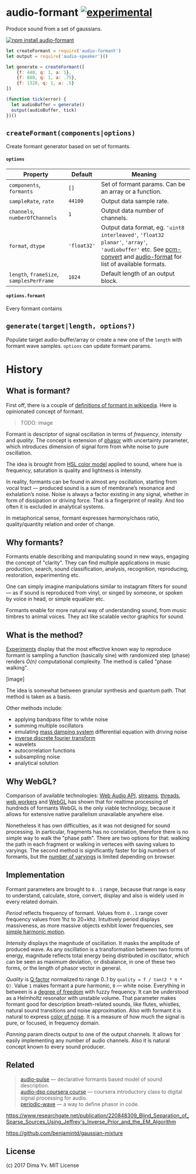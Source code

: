 # audio-formant [![experimental](https://img.shields.io/badge/stability-unstable-green.svg)](http://github.com/badges/stability-badges)

Produce sound from a set of gaussians.

[![npm install audio-formant](https://nodei.co/npm/audio-formant.png?mini=true)](https://npmjs.org/package/audio-formant/)

```js
let createFormant = require('audio-formant')
let output = require('audio-speaker')()

let generate = createFormant([
	{f: 440, q: 1, a: 1},
	{f: 880, q: 1, a: .75},
	{f: 1320, q: 1, a: .5}
])

(function tick(error) {
  let audioBuffer = generate()
  output(audioBuffer, tick)
})()
```

## `createFormant(components|options)`

Create formant generator based on set of formants.

#### `options`

| Property | Default | Meaning |
|---|---|---|
| `components`, `formants` | `[]` | Set of formant params. Can be an array or a function.
| `sampleRate`, `rate` | `44100` | Output data sample rate. |
| `channels`, `numberOfChannels` | `1` | Output data number of channels. |
| `format`, `dtype` | `'float32'` | Output data format, eg. `'uint8 interleaved'`, `'float32 planar'`, `'array'`, `'audiobuffer'` etc. See [pcm-convert](https://github.com/audiojs/pcm-convert) and [audio-format](https://github.com/audiojs/audio-format) for list of available formats. |
| `length`, `frameSize`, `samplesPerFrame` | `1024` | Default length of an output block.

#### `options.formant`

Every formant contains

## `generate(target|length, options?)`

Populate target audio-buffer/array or create a new one of the `length` with formant wave samples. `options` can update formant params.


# History

## What is formant?

First off, there is a couple of [definitions of formant in wikipedia](https://en.wikipedia.org/wiki/Formant). Here is opinionated concept of formant.

>TODO: image

Formant is descriptor of signal oscillation in terms of _frequency_, _intensity_ and _quality_. The concept is extension of [phasor](https://en.wikipedia.org/wiki/Phasor) with uncertainty parameter, which introduces dimension of signal form from white noise to pure oscillation.

The idea is brought from [HSL color model](https://en.wikipedia.org/wiki/HSL_and_HSV) applied to sound, where hue is frequency, saturation is quality and lightness is intensity.

In reality, formants can be found in almost any oscillation, starting from vocal tract — produced sound is a sum of membrane’s resonance and exhalation’s noise.
Noise is always a factor existing in any signal, whether in form of dissipation or driving force. That is a fingerprint of reality. And too often it is excluded in analytical systems.

In metaphorical sense, formant expresses harmony/chaos ratio, quality/quantity relation and order of change.

## Why formants?

Formants enable describing and manipulating sound in new ways, engaging the concept of "clarity". They can find multiple applications in music production, search, sound classification, analysis, recognition, reproducing, restoration, experimenting etc.

One can simply imagine manipulations similar to instagram filters for sound — as if sound is reproduced from vinyl, or singed by someone, or spoken by voice in head, or simple equalizer etc.

Formants enable for more natural way of understanding sound, from music timbres to animal voices. They act like scalable vector graphics for sound.

## What is the method?

[Experiments](https://github.com/dfcreative/sound-experiment) display that the most effective known way to reproduce formant is sampling a function (basically sine) with randomized step (phase) renders _O(n)_ computational complexity. The method is called "phase walking".

[image]

The idea is somewhat between granular synthesis and quantum path. That method is taken as a basis.

Other methods include:

* applying bandpass filter to white noise
* summing multiple oscillators
* emulating [mass damping system](https://en.wikipedia.org/wiki/Vibration) differential equation with driving noise
* [inverse discrete fourier transform](https://en.wikipedia.org/wiki/Discrete_Fourier_transform)
* wavelets
* autocorrelation functions
* subsampling noise
* analytical solution

## Why WebGL?

Comparison of available technologies: [Web Audio API](https://developer.mozilla.org/en-US/docs/Web/API/Web_Audio_API), [streams](https://nodejs.org/api/stream.html), [threads](https://www.npmjs.com/package/webworker-threads), [web workers](https://developer.mozilla.org/en-US/docs/Web/API/Web_Workers_API) and [WebGL](https://developer.mozilla.org/en-US/docs/Web/API/WebGL_API) has shown that for realtime processing of hundreds of formants WebGL is the only viable technology, because it allows for extensive native parallelism unavailable anywhere else.

Nonetheless it has own difficulties, as it was not designed for sound processing. In particular, fragments has no correlation, therefore there is no simple way to walk the "phase path". There are two options for that: walking the path in each fragment or walking in verteces with saving values to varyings. The second method is significantly faster for big numbers of formants, but the [number of varyings](http://webglstats.com/) is limited depending on browser.

## Implementation

Formant parameters are brought to `0..1` range, because that range is easy to understand, calculate, store, convert, display and also is widely used in every related domain.

_Period_ reflects frequency of formant. Values from `0..1` range cover frequency values from 1hz to 20+khz. Intuitively period displays massiveness, as more massive objects exhibit lower frequencies, see [simple harmonic motion](https://en.wikipedia.org/wiki/Simple_harmonic_motion).

_Intensity_ displays the magnitude of oscillation. It masks the amplitude of produced wave. As any oscillation is a transformation between two forms of energy, magnitude reflects total energy being distributed in oscillator, which can be seen as maximum deviation, or disbalance, in one of these two forms, or the length of phasor vector in general.

_Quality_ is [Q factor](https://en.wikipedia.org/wiki/Q_factor) normalized to range 0..1 by `quality = f / tan(2 * π * Q)`. Value `1` makes formant a pure harmonic, `0` — white noise. Everything in between is a [degree of freedom](https://en.wikipedia.org/wiki/Degrees_of_freedom_(mechanics)) with fuzzy frequency. It can be understood as a Helmholtz resonator with unstable volume. That parameter makes formant good for description breath-related sounds, like flutes, whistles, natural sound transitions and noise approximation. Also with formant it is natural to express [color of noise](https://en.wikipedia.org/wiki/Colors_of_noise). It is a measure of how much the signal is pure, or focused, in frequency domain.

_Panning_ param directs output to one of the output channels. It allows for easily implementing any number of audio channels. Also it is natural concept known to every sound producer.

## Related

> [audio-pulse](https://npmjs.org/package/audio-pulse) — declarative formants based model of sound description.<br/>
> [audio-dsp coursera course](https://class.coursera.org/audio-002/wiki/week7) — coursera introductory class to digital signal processing for audio.<br/>
> [periodic-wave](https://webaudio.github.io/web-audio-api/#the-periodicwave-interface) — a way to define phasor in code.<br/>

https://www.researchgate.net/publication/220848309_Blind_Separation_of_Sparse_Sources_Using_Jeffrey's_Inverse_Prior_and_the_EM_Algorithm

https://github.com/benjamintd/gaussian-mixture

## License

(c) 2017 Dima Yv. MIT License
